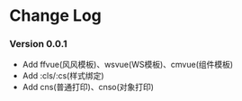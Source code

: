 # Change Log

### Version 0.0.1

 - Add ffvue(风风模板)、wsvue(WS模板)、cmvue(组件模板)
 - Add :cls/:cs(样式绑定)
 - Add cns(普通打印)、cnso(对象打印)